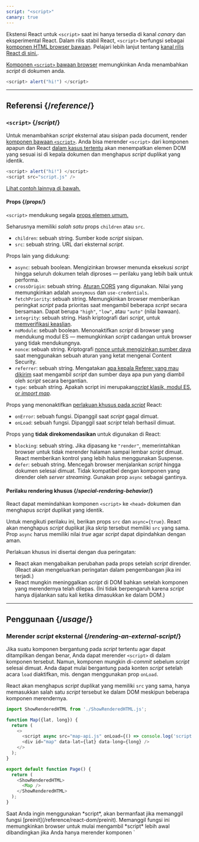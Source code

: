 ```yaml
---
script: "<script>"
canary: true
---
```


<Canary>

Ekstensi React untuk `<script>` saat ini hanya tersedia di kanal *canary* dan eksperimental React. Dalam rilis stabil React, `<script>` berfungsi sebagai [komponen HTML browser bawaan](https://react.dev/reference/react-dom/components#all-html-components). Pelajari lebih lanjut tentang [kanal rilis React di sini.](/community/versioning-policy#all-release-channels).

</Canary>

<Intro>

[Komponen `<script>` bawaan browser](https://developer.mozilla.org/en-US/docs/Web/HTML/Element/script) memungkinkan Anda menambahkan *script* di dokumen anda.

```js
<script> alert("hi!") </script>
```

</Intro>

<InlineToc />

---

## Referensi {/*reference*/}

### `<script>` {/*script*/}

Untuk menambahkan *script* eksternal atau sisipan pada document, render [komponen bawaan `<script>`](https://developer.mozilla.org/en-US/docs/Web/HTML/Element/script). Anda bisa merender `<script>` dari komponen apapun dan React [dalam kasus tertentu](#special-rendering-behavior) akan menempatkan elemen DOM yang sesuai isi di kepala dokumen dan menghapus *script* duplikat yang identik.

```js
<script> alert("hi!") </script>
<script src="script.js" />
```

[Lihat contoh lainnya di bawah.](#usage)

#### Props {/*props*/}

`<script>` mendukung segala [props elemen umum.](/reference/react-dom/components/common#props)

Seharusnya memiliki *salah satu* props `children` atau `src`.

* `children`: sebuah string. Sumber kode *script* sisipan.
* `src`: sebuah string. URL dari eksternal *script*.

Props lain yang didukung:

* `async`: sebuah boolean. Mengizinkan browser menunda eksekusi *script* hingga seluruh dokumen telah diproses — perilaku yang lebih baik untuk performa.
*  `crossOrigin`: sebuah string. [Aturan CORS](https://developer.mozilla.org/en-US/docs/Web/HTML/Attributes/crossorigin) yang digunakan. Nilai yang memungkinkan adalah `anonymous` dan `use-credentials`.
* `fetchPriority`: sebuah string. Memungkinkan browser memberikan peringkat *script* pada prioritas saat mengambil beberapa *script* secara bersamaan. Dapat berupa `"high"`, `"low"`, atau `"auto"` (nilai bawaan).
* `integrity`: sebuah string. Hash kriptografi dari *script*, untuk [memverifikasi keaslian](https://developer.mozilla.org/en-US/docs/Web/Security/Subresource_Integrity).
* `noModule`: sebuah boolean. Menonaktifkan *script* di browser yang mendukung modul ES — memungkinkan *script* cadangan untuk browser yang tidak mendukungnya.
* `nonce`: sebuah string. Kriptografi [nonce untuk mengizinkan sumber daya](https://developer.mozilla.org/en-US/docs/Web/HTML/Global_attributes/nonce) saat menggunakan sebuah aturan yang ketat mengenai Content Security.
* `referrer`: sebuah string. Mengatakan [apa kepala Referer yang mau dikirim](https://developer.mozilla.org/en-US/docs/Web/HTML/Element/script#referrerpolicy) saat mengambil *script* dan sumber daya apa pun yang diambil oleh *script* secara bergantian.
* `type`: sebuah string. Apakah script ini merupakan[*script* klasik, modul ES, or *import map*](https://developer.mozilla.org/en-US/docs/Web/HTML/Element/script/type).

Props yang menonaktifkan [perlakuan khusus pada *script*](#special-rendering-behavior) React:

* `onError`: sebuah fungsi. Dipanggil saat *script* gagal dimuat.
* `onLoad`: sebuah fungsi. Dipanggil saat *script* telah berhasil dimuat.

Props yang **tidak direkomendasikan** untuk digunakan di React:

* `blocking`: sebuah string. Jika dipasang ke `"render"`, memerintahkan browser untuk tidak merender halaman sampai lembar *script* dimuat. React memberikan kontrol yang lebih halus menggunakan Suspense.
* `defer`: sebuah string. Mencegah browser menjalankan *script* hingga dokumen selesai dimuat. Tidak kompatibel dengan komponen yang dirender oleh *server streaming*. Gunakan prop `async` sebagai gantinya.

#### Perilaku rendering khusus {/*special-rendering-behavior*/}

React dapat memindahkan komponen `<script>` ke `<head>` dokumen dan menghapus *script* duplikat yang identik.

Untuk mengikuti perilaku ini, berikan props `src` dan `async={true}`. React akan menghapus *script* duplikat jika skrip tersebut memiliki `src` yang sama. Prop `async` harus memiliki nilai *true* agar *script* dapat dipindahkan dengan aman.

Perlakuan khusus ini disertai dengan dua peringatan:

* React akan mengabaikan perubahan pada props setelah *script* dirender. (React akan mengeluarkan peringatan dalam pengembangan jika ini terjadi.)
* React mungkin meninggalkan *script* di DOM bahkan setelah komponen yang merendernya telah dilepas. (Ini tidak berpengaruh karena *script* hanya dijalankan satu kali ketika dimasukkan ke dalam DOM.)

---

## Penggunaan {/*usage*/}

### Merender *script* eksternal {/*rendering-an-external-script*/}

Jika suatu komponen bergantung pada *script* tertentu agar dapat ditampilkan dengan benar, Anda dapat merender `<script>` di dalam komponen tersebut.
Namun, komponen mungkin di-*commit* sebelum *script* selesai dimuat.
Anda dapat mulai bergantung pada konten *script* setelah acara `load` diaktifkan, mis. dengan menggunakan prop `onLoad`.

React akan menghapus *script* duplikat yang memiliki `src` yang sama, hanya memasukkan salah satu *script* tersebut ke dalam DOM meskipun beberapa komponen merendernya.

<SandpackWithHTMLOutput>

```js src/App.js active
import ShowRenderedHTML from './ShowRenderedHTML.js';

function Map({lat, long}) {
  return (
    <>
      <script async src="map-api.js" onLoad={() => console.log('script loaded')} />
      <div id="map" data-lat={lat} data-long={long} />
    </>
  );
}

export default function Page() {
  return (
    <ShowRenderedHTML>
      <Map />
    </ShowRenderedHTML>
  );
}
```

</SandpackWithHTMLOutput>

<Note>
Saat Anda ingin menggunakan *script*, akan bermanfaat jika memanggil fungsi [preinit](/reference/react-dom/preinit). Memanggil fungsi ini memungkinkan browser untuk mulai mengambil *script* lebih awal dibandingkan jika Anda hanya merender komponen `<script>`, misalnya dengan mengirimkan [respons Early Hints HTTP](https://developer.mozilla.org/en-US/dokumen/Web/HTTP/Status/103).
</Note>

### Merender *script* sisipan {/*rendering-an-inline-script*/}

Untuk menyertakan *script sisipan*, render komponen `<script>` dengan kode sumber *script* sebagai turunannya. *Script* sebaris tidak dihapus duplikatnya atau dipindahkan ke dokumen `<head>`.

<SandpackWithHTMLOutput>

```js src/App.js active
import ShowRenderedHTML from './ShowRenderedHTML.js';

function Tracking() {
  return (
    <script>
      ga('send', 'pageview');
    </script>
  );
}

export default function Page() {
  return (
    <ShowRenderedHTML>
      <h1>My Website</h1>
      <Tracking />
      <p>Welcome</p>
    </ShowRenderedHTML>
  );
}
```

</SandpackWithHTMLOutput>
